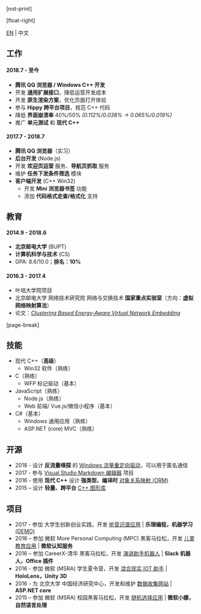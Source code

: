 ﻿[not-print]

[float-right]

[EN](CV-en.md) | 中文

## 工作

#### 2018.7 - 至今

- **腾讯 QQ 浏览器 / Windows C++ 开发**
- 开发 **通用扩展接口**，降低运营开发成本
- 开发 **原生渲染方案**，优化页面打开体验
- 参与 **Hippy 跨平台项目**，规范 C++ 代码
- 降低 **界面崩溃率** 40%/50% _(0.112%/0.038% -> 0.065%/0.019%)_
- 推广 **单元测试** 和 **现代 C++**

#### 2017.7 - 2018.7

- **腾讯 QQ 浏览器**（实习）
-  **后台开发** (Node.js)
  - 开发 **欢迎页运营** 服务、**导航页抓取** 服务
  - 维护 **任务下发条件筛选** 模块
- **客户端开发** (C++ Win32)
  - 开发 **Mini 浏览器书签** 功能
  - 添加 **代码格式走查/格式化** 支持

## 教育

#### 2014.9 - 2018.6

- **北京邮电大学** (BUPT)
- **计算机科学与技术** (CS)
- GPA: 8.6/10.0；**排名：10%**

#### 2016.3 - 2017.4

- 叶培大学院项目
- 北京邮电大学 网络技术研究院 网络与交换技术 **国家重点实验室**（方向：**虚拟网络映射算法**）
- 论文：[_Clustering Based Energy-Aware Virtual Network Embedding_](http://journals.sagepub.com/doi/full/10.1177/1550147717726714)

[page-break]

## 技能

- 现代 C++（**高级**）
  - Win32 软件（熟练）
- C（熟练）
  - WFP 标记驱动（基本）
- JavaScript（熟练）
  - Node.js（熟练）
  - Web 前端/ Vue.js/微信小程序（基本）
- C#（基本）
  - Windows 通用应用（熟练）
  - ASP.NET (core) MVC（熟练）

## 开源

- 2018 - 设计 **反流量嗅探** 的 [Windows 流量重定向驱动](https://github.com/BOT-Man-JL/WFP-Traffic-Redirection-Driver)，可以用于匿名通信
- 2017 - 参与 [Visual Studio Markdown 编辑器](https://github.com/madskristensen/MarkdownEditor) 项目
- 2016 - 使用 **现代 C++** 设计 **强类型、编译时** [对象关系映射 (ORM)](https://github.com/BOT-Man-JL/ORM-Lite) 
- 2015 – 设计 **轻量、跨平台** [C++ 图形库](https://github.com/BOT-Man-JL/EggAche-GL)

## 项目

- 2017 - 参加 大学生创新创业实践，开发 [听音识谱应用](https://github.com/YuJianghao/YouPu) | **乐理编程，机器学习** [(DEMO)](https://bot-man-jl.github.io/YouPu)
- 2016 – 参加 微软 More Personal Computing (MPC) 黑客马拉松，开发 [儿童教育应用](https://github.com/BOT-Man-JL/Better-Kids) | **微软认知服务**
- 2016 – 参加 CareerX-清华 黑客马拉松，开发 [演讲助手机器人](https://github.com/xinhuaRadioLAB/HackerX_slive) | **Slack 机器人，Office 插件**
- 2016 - 参加 微软 (MSRA) 学生夏令营，开发 [混合现实 IOT 助手](https://github.com/BOT-Man-JL/IOT-Holo-Assistant) | **HoloLens，Unity 3D**
- 2016 - 为 北京大学 中国经济研究中心，开发和维护 [数据收集网站](https://github.com/ZhangYuef/Survey_Platform_ccer) | **ASP.NET core**
- 2015 – 参加 微软 (MSRA) 校园黑客马拉松，开发 [随机选择应用](https://www.microsoft.com/store/apps/Random%20Master/9NBLGGH6HCP7) | **微软小娜，自然语言处理**
